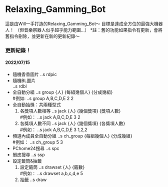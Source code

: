 # Relaxing_Gamming_Bot
這是由Will一手打造的Relaxing_Gamming_Bot～
目標是達成全方位的最強大機器人！ （但音樂祭器人似乎超乎能力範圍...）
*註：舊的功能如果指令有更新，會將舊指令刪除，並更新在新的更新紀錄～

### 更新紀錄！
#### 2022/07/15

- 隨機香香圖片
  ..s rdpic
- 隨機BL圖片  
  ..s rdbl         
- 全自動分組
  ..s group {人} {每組幾個人} {分成幾組}    
  #例如: ..s group A,B,C,D,E 2 2
- 全自動抽獎：共兩種型式
  1. 各獎項人數相等
     ..s jack {人} {幾個獎項} {獎項人數}                
     #例如： ..s jack A,B,C,D,E 3 2
  2. 各獎項人數不同
     ..s jack {人} {幾個獎項} {各獎項人數}                
     #例如： ..s jack A,B,C,D,E 3 1,2,2
- 頻道內成員全自動分組
  ..s ch_group {每組幾個人} {分成幾組}      
  #例如： ..s ch_group 5 3
- PChome24搜尋
  ..s spc
- 蝦皮搜尋
  ..s ssp
- 設定籤筒&抽籤
  1. 設定籤筒
     ..s drawset {人} {籤數}        
     #例如： ..s drawset a,b,c,d,e 5
  2. 抽籤
     ..s draw 
